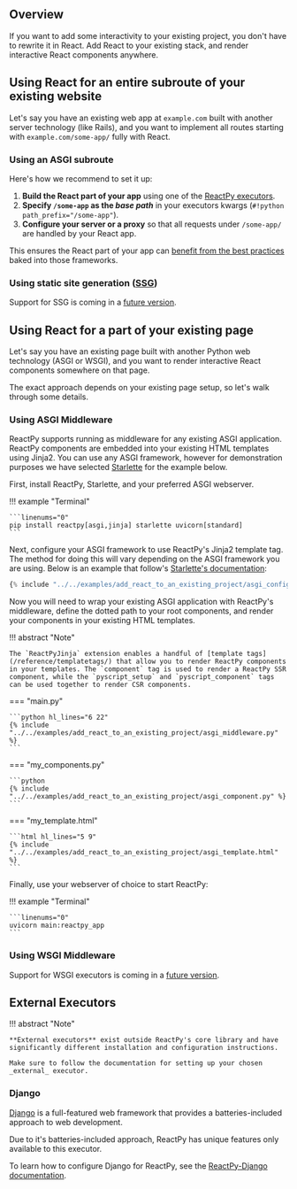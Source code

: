 ## Overview

<p class="intro" markdown>

If you want to add some interactivity to your existing project, you don't have to rewrite it in React. Add React to your existing stack, and render interactive React components anywhere.

</p>

## Using React for an entire subroute of your existing website

Let's say you have an existing web app at `example.com` built with another server technology (like Rails), and you want to implement all routes starting with `example.com/some-app/` fully with React.

### Using an ASGI subroute

Here's how we recommend to set it up:

1. **Build the React part of your app** using one of the [ReactPy executors](./creating-a-react-app.md).
2. **Specify `/some-app` as the _base path_** in your executors kwargs (`#!python path_prefix="/some-app"`).
3. **Configure your server or a proxy** so that all requests under `/some-app/` are handled by your React app.

This ensures the React part of your app can [benefit from the best practices](./creating-a-react-app.md) baked into those frameworks.

### Using static site generation ([SSG](https://developer.mozilla.org/en-US/docs/Glossary/SSG))

<!-- These apps can be deployed to a [CDN](https://developer.mozilla.org/en-US/docs/Glossary/CDN) or static hosting service without a server. -->

Support for SSG is coming in a [future version](https://github.com/reactive-python/reactpy/issues/1272).

## Using React for a part of your existing page

Let's say you have an existing page built with another Python web technology (ASGI or WSGI), and you want to render interactive React components somewhere on that page.

The exact approach depends on your existing page setup, so let's walk through some details.

### Using ASGI Middleware

ReactPy supports running as middleware for any existing ASGI application. ReactPy components are embedded into your existing HTML templates using Jinja2. You can use any ASGI framework, however for demonstration purposes we have selected [Starlette](https://www.starlette.io/) for the example below.

First, install ReactPy, Starlette, and your preferred ASGI webserver.

!!! example "Terminal"

    ```linenums="0"
    pip install reactpy[asgi,jinja] starlette uvicorn[standard]
    ```

Next, configure your ASGI framework to use ReactPy's Jinja2 template tag. The method for doing this will vary depending on the ASGI framework you are using. Below is an example that follow's [Starlette's documentation](https://www.starlette.io/templates/):

```python linenums="0" hl_lines="6 11 17"
{% include "../../examples/add_react_to_an_existing_project/asgi_configure_jinja.py" %}
```

Now you will need to wrap your existing ASGI application with ReactPy's middleware, define the dotted path to your root components, and render your components in your existing HTML templates.

!!! abstract "Note"

    The `ReactPyJinja` extension enables a handful of [template tags](/reference/templatetags/) that allow you to render ReactPy components in your templates. The `component` tag is used to render a ReactPy SSR component, while the `pyscript_setup` and `pyscript_component` tags can be used together to render CSR components.

=== "main.py"

    ```python hl_lines="6 22"
    {% include "../../examples/add_react_to_an_existing_project/asgi_middleware.py" %}
    ```

=== "my_components.py"

    ```python
    {% include "../../examples/add_react_to_an_existing_project/asgi_component.py" %}
    ```

=== "my_template.html"

    ```html hl_lines="5 9"
    {% include "../../examples/add_react_to_an_existing_project/asgi_template.html" %}
    ```

Finally, use your webserver of choice to start ReactPy:

!!! example "Terminal"

    ```linenums="0"
    uvicorn main:reactpy_app
    ```

### Using WSGI Middleware

Support for WSGI executors is coming in a [future version](https://github.com/reactive-python/reactpy/issues/1260).

## External Executors

!!! abstract "Note"

    **External executors** exist outside ReactPy's core library and have significantly different installation and configuration instructions.

    Make sure to follow the documentation for setting up your chosen _external_ executor.

### Django

[Django](https://www.djangoproject.com/) is a full-featured web framework that provides a batteries-included approach to web development.

Due to it's batteries-included approach, ReactPy has unique features only available to this executor.

To learn how to configure Django for ReactPy, see the [ReactPy-Django documentation](https://reactive-python.github.io/reactpy-django/).

<!--
TODO: Fix reactpy-jupyter
### Jupyter

Jupyter is an interactive computing environment that is used for data science and machine learning. It allows users to run code, visualize data, and collaborate with others in a live environment. Jupyter is a powerful tool for data scientists and machine learning engineers.

!!! example "Terminal"

    ```linenums="0"
    pip install reactpy-jupyter
    ```

If you're new to Jupyter, check out the [Jupyter tutorial](https://jupyter.org/try).

ReactPy has unique [configuration instructions](https://github.com/reactive-python/reactpy-jupyter#readme) to use Jupyter. -->

<!--
TODO: Fix reactpy-dash
### Plotly Dash

Plotly Dash is a web application framework that is used to create interactive dashboards. It allows users to create dashboards that can be used to visualize data and interact with it in real time. Plotly Dash is a good choice for creating dashboards that need to be interactive and informative.

!!! example "Terminal"

    ```linenums="0"
    pip install reactpy-dash
    ```

If you're new to Plotly Dash, check out the [Plotly Dash tutorial](https://dash.plotly.com/installation).

ReactPy has unique [configuration instructions](https://github.com/reactive-python/reactpy-dash#readme) to use Plotly Dash. -->
